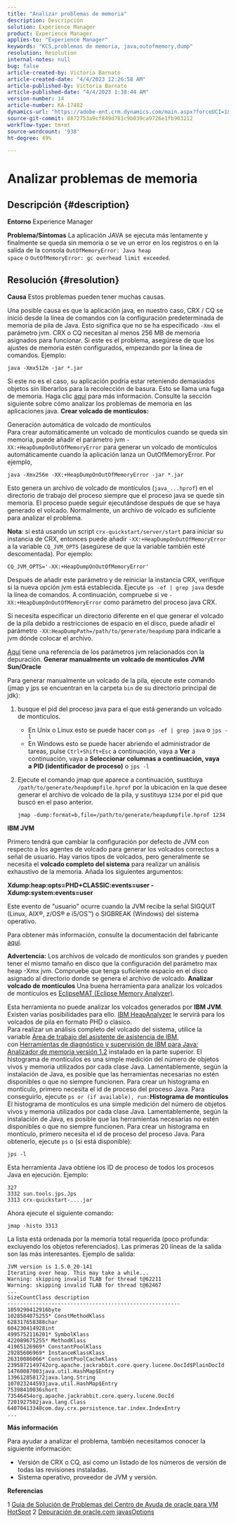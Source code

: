 ```yaml
---
title: "Analizar problemas de memoria"
description: Descripción
solution: Experience Manager
product: Experience Manager
applies-to: "Experience Manager"
keywords: "KCS,problemas de memoria, java,outofmemory,dump"
resolution: Resolution
internal-notes: null
bug: false
article-created-by: Victoria Barnato
article-created-date: "4/4/2023 12:26:58 AM"
article-published-by: Victoria Barnato
article-published-date: "4/4/2023 1:38:44 AM"
version-number: 14
article-number: KA-17482
dynamics-url: "https://adobe-ent.crm.dynamics.com/main.aspx?forceUCI=1&pagetype=entityrecord&etn=knowledgearticle&id=d0b79167-7fd2-ed11-a7c7-6045bd006d92"
source-git-commit: 8872753a9cf849d781c9b039ca9726e1fb903212
workflow-type: tm+mt
source-wordcount: '938'
ht-degree: 49%

---
```


# Analizar problemas de memoria

## Descripción {#description}

<b>Entorno</b>
Experience Manager


<b>Problema/Síntomas</b>
La aplicación JAVA se ejecuta más lentamente y finalmente se queda sin memoria o se ve un error en los registros o en la salida de la consola `OutOfMemoryError: Java heap space` o `OutOfMemoryError: gc overhead limit exceeded`.


## Resolución {#resolution}

<b>Causa</b>
Estos problemas pueden tener muchas causas.

Una posible causa es que la aplicación java, en nuestro caso, CRX / CQ se inició desde la línea de comandos con la configuración predeterminada de memoria de pila de Java. Esto significa que no se ha especificado `-Xmx` el parámetro jvm. CRX o CQ necesitan al menos 256 MB de memoria asignados para funcionar. Si este es el problema, asegúrese de que los ajustes de memoria estén configurados, empezando por la línea de comandos. Ejemplo:


```
java -Xmx512m -jar *.jar
```


Si este no es el caso, su aplicación podría estar reteniendo demasiados objetos sin liberarlos para la recolección de basura. Esto se llama una fuga de memoria. Haga clic [aquí](https://docs.oracle.com/javase/7/docs/webnotes/tsg/TSG-VM/html/memleaks.html) para más información. Consulte la sección siguiente sobre cómo analizar los problemas de memoria en las aplicaciones java.
<b>Crear volcado de montículos:</b>

Generación automática de volcado de montículos<br>
Para crear automáticamente un volcado de montículos cuando se queda sin memoria, puede añadir el parámetro jvm `-XX:+HeapDumpOnOutOfMemoryError` para generar un volcado de montículos automáticamente cuando la aplicación lanza un OutOfMemoryError. Por ejemplo,


```
java -Xmx256m -XX:+HeapDumpOnOutOfMemoryError -jar *.jar
```


Esto genera un archivo de volcado de montículos (`java_...hprof`) en el directorio de trabajo del proceso siempre que el proceso java se quede sin memoria. El proceso puede seguir ejecutándose después de que se haya generado el volcado. Normalmente, un archivo de volcado es suficiente para analizar el problema.

<b>Nota</b>: si está usando un script `crx-quickstart/server/start` para iniciar su instancia de CRX, entonces puede añadir `-XX:+HeapDumpOnOutOfMemoryError` a la variable `CQ_JVM_OPTS` (asegúrese de que la variable también esté descomentada). Por ejemplo:


```
CQ_JVM_OPTS='-XX:+HeapDumpOnOutOfMemoryError'
```


Después de añadir este parámetro y de reiniciar la instancia CRX, verifique si la nueva opción jvm está establecida. Ejecute `ps -ef | grep java` desde la línea de comandos. A continuación, compruebe si ve `-XX:+HeapDumpOnOutOfMemoryError` como parámetro del proceso java CRX.

Si necesita especificar un directorio diferente en el que generar el volcado de la pila debido a restricciones de espacio en el disco, puede añadir el parámetro `-XX:HeapDumpPath=/path/to/generate/heapdump` para indicarle a jvm dónde colocar el archivo.

[Aquí](https://www.oracle.com/java/technologies/javase/vmoptions-jsp.html#DebuggingOptions) tiene una referencia de los parámetros jvm relacionados con la depuración.
<b>Generar manualmente un volcado de montículos</b>
<b>JVM Sun/Oracle</b>

Para generar manualmente un volcado de la pila, ejecute este comando (jmap y jps se encuentran en la carpeta `bin` de su directorio principal de jdk):

1. busque el pid del proceso java para el que está generando un volcado de montículos.
   - En Unix o Linux esto se puede hacer con `ps -ef | grep java` o `jps -l`
   - En Windows esto se puede hacer abriendo el administrador de tareas, pulse `Ctrl+Shift+Esc` a continuación, vaya a <b>Ver</b> a continuación, vaya a <b>Seleccionar columnas </b><b>a continuación, vaya a</b> <b>PID (identificador de proceso)</b> o `jps -l`
2. Ejecute el comando jmap que aparece a continuación, sustituya `/path/to/generate/heapdumpfile.hprof` por la ubicación en la que desee generar el archivo de volcado de la pila, y sustituya `1234` por el pid que buscó en el paso anterior.

   ```
   jmap -dump:format=b,file=/path/to/generate/heapdumpfile.hprof 1234
   ```


<b>IBM JVM</b>

Primero tendrá que cambiar la configuración por defecto de JVM con respecto a los agentes de volcado para generar los volcados correctos a señal de usuario. Hay varios tipos de volcados, pero generalmente se necesita el <b>volcado completo del sistema</b> para realizar un análisis exhaustivo de la memoria. Añada los siguientes argumentos:

<b>Xdump:heap:opts=PHD+CLASSIC:events=user -Xdump:system:events=user</b>

Este evento de &quot;usuario&quot; ocurre cuando la JVM recibe la señal SIGQUIT (Linux, AIX®, z/OS® e i5/OS™) o SIGBREAK (Windows) del sistema operativo.

Para obtener más información, consulte la documentación del fabricante [aquí](https://www.ibm.com/support/pages/node/159631).

<b>Advertencia:</b> Los archivos de volcado de montículos son grandes y pueden tener el mismo tamaño en disco que la configuración del parámetro max heap -Xmx jvm. Compruebe que tenga suficiente espacio en el disco asignado al directorio donde se genera el archivo de volcado.
<b>Analizar volcado de montículos</b>
Una buena herramienta para analizar los volcados de montículos es [EclipseMAT (Eclipse Memory Analyzer)](https://www.eclipse.org/mat/).

Esta herramienta no puede analizar los volcados generados por <b>IBM JVM</b>. Existen varias posibilidades para ello. [IBM HeapAnalyzer](https://www.ibm.com/support/pages/ibm-heapanalyzer) le servirá para los volcados de pila en formato PHD o clásico.
<br>Para realizar un análisis completo del volcado del sistema, utilice la variable [Área de trabajo del asistente de asistencia de IBM](https://www.ibm.com/support/pages/node/718131), con [Herramientas de diagnóstico y supervisión de IBM para Java: Analizador de memoria versión 1.2](https://www.ibm.com/docs/en/sdk-java-technology/8?topic=SSYKE2_8.0.0/com.ibm.java.80.doc/diag/tools/tool_memoryanalyzer.htm) instalado en la parte superior. El histograma de montículos es una simple medición del número de objetos vivos y memoria utilizados por cada clase Java. Lamentablemente, según la instalación de Java, es posible que las herramientas necesarias no estén disponibles o que no siempre funcionen. Para crear un histograma en montículo, primero necesita el id de proceso del proceso Java. Para conseguirlo, ejecute `ps or (if available), run:`<b>Histograma de montículos</b>
El histograma de montículos es una simple medición del número de objetos vivos y memoria utilizados por cada clase Java. Lamentablemente, según la instalación de Java, es posible que las herramientas necesarias no estén disponibles o que no siempre funcionen. Para crear un histograma en montículo, primero necesita el id de proceso del proceso Java. Para obtenerlo, ejecute `ps` o (si está disponible):


```
jps -l
```


Esta herramienta Java obtiene los ID de proceso de todos los procesos Java en ejecución. Ejemplo:


```
327 
3332 sun.tools.jps.Jps
3313 crx-quickstart-....jar
```


Ahora ejecute el siguiente comando:


```
jmap -histo 3313
```


La lista está ordenada por la memoria total requerida (poco profunda: excluyendo los objetos referenciados). Las primeras 20 líneas de la salida son las más interesantes. Ejemplo de salida:


```
JVM version is 1.5.0_20-141
Iterating over heap. This may take a while...
Warning: skipping invalid TLAB for thread t@62211
Warning: skipping invalid TLAB for thread t@62467
...
SizeCountClass description
-------------------------------------------------------
1059290412916byte
1028584075255* ConstMethodKlass
628317658388char
604230414928int
4995752116201* SymbolKlass
422089675255* MethodKlass
41965126969* ConstantPoolKlass
29285606969* InstanceKlassKlass
26310086066* ConstantPoolCacheKlass
2395872149742org.apache.jackrabbit.core.query.lucene.DocId$PlainDocId
14760087003java.util.HashMap$Entry
139612858172java.lang.String
107023244593java.util.HashMap$Entry
75398410036short
73546454org.apache.jackrabbit.core.query.lucene.DocId
7201927502java.lang.Class
64070413348com.day.crx.persistence.tar.index.IndexEntry
...
```


<b>Más información</b>

Para ayudar a analizar el problema, también necesitamos conocer la siguiente información:

- Versión de CRX o CQ, así como un listado de los números de versión de todas las revisiones instaladas.
- Sistema operativo, proveedor de JVM y versión.


<b>Referencias</b>

1 [Guía de Solución de Problemas del Centro de Ayuda de oracle para VM HotSpot](https://docs.oracle.com/javase/7/docs/webnotes/tsg/TSG-VM/html/memleaks.html)
2 [Depuración de oracle.com javasOptions](https://www.oracle.com/java/technologies/javase/vmoptions-jsp.html#DebuggingOptions)
